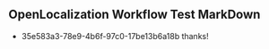 ## OpenLocalization Workflow Test MarkDown
* 35e583a3-78e9-4b6f-97c0-17be13b6a18b thanks!

<!--HONumber=Jul16_HO3-->


